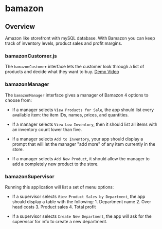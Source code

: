 # bamazon

## Overview

Amazon like storefront with mySQL database. 
With Bamazon you can keep track of inventory levels, product sales and profit margins.


### bamazonCustomer.js

The `bamazonCustomer` interface lets the customer look through a list of products and decide what they want to buy. 
<a href="https://www.youtube.com/watch?v=ebbd6-KYQwc" target="_blank"> Demo Video </a>

### bamazonManager

The `bamazonManager` interface gives a manager of Bamazon 4 options to choose from:

  * If a manager selects `View Products for Sale`, the app should list every available item: the item IDs, names, prices, and quantities.

  * If a manager selects `View Low Inventory`, then it should list all items with an inventory count lower than five.

  * If a manager selects `Add to Inventory`, your app should display a prompt that will let the manager "add more" of any item currently in the store.

  * If a manager selects `Add New Product`, it should allow the manager to add a completely new product to the store.


### bamazonSupervisor

Running this application will list a set of menu options:

   * If a supervisor selects `View Product Sales by Department`, the app should display a table with the following:
    1. Department name
    2. Over head costs
    3. Product sales
    4. Total profit
   
   * If a supervisor selects `Create New Department`, the app will ask for the supervisor for info to create a new department.
    



